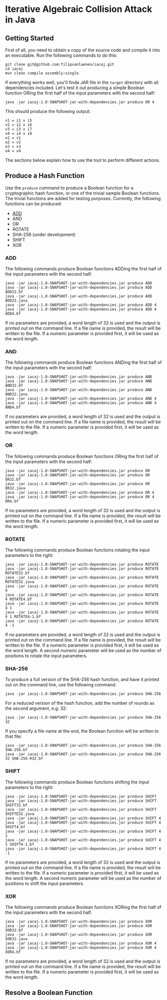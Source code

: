 # Iterative Algebraic Collision Attack in Java

## Getting Started

First of all, you need to obtain a copy of the source code and compile it into
an executable. Run the following commands to do this:

```
git clone git@github.com:filipvanlaenen/iacaj.git
cd iacaj
mvn clean compile assembly:single
```

If everything works well, you'll finda JAR file in the `target` directory with
all dependencies included. Let's test it out producing a simple Boolean function
ORing the first half of the input parameters with the second half:

```
java -jar iacaj-1.0-SNAPSHOT-jar-with-dependencies.jar produce OR 4
```

This should produce the following output:

```
v1 = i1 ∨ i5
v2 = i2 ∨ i6
v3 = i3 ∨ i7
v4 = i4 ∨ i8
o1 = v1
o2 = v2
o3 = v3
o4 = v4
```

The sections below explain how to use the tool to perform different actions.

## Produce a Hash Function

Use the `produce` command to produce a Boolean function for a cryptographic
hash function, or one of the trivial sample Boolean functions. The trivial
functions are added for testing purposes. Currently, the following functions can
be produced:

* [ADD](#ADD)
* AND
* OR
* ROTATE
* SHA-256 (under development)
* SHIFT
* XOR

### ADD

The following commands produce Boolean functions ADDing the first half of the
input parameters with the second half:

```
java -jar iacaj-1.0-SNAPSHOT-jar-with-dependencies.jar produce ADD
java -jar iacaj-1.0-SNAPSHOT-jar-with-dependencies.jar produce ADD ADD32.bf
java -jar iacaj-1.0-SNAPSHOT-jar-with-dependencies.jar produce ADD ADD32.java
java -jar iacaj-1.0-SNAPSHOT-jar-with-dependencies.jar produce ADD 4
java -jar iacaj-1.0-SNAPSHOT-jar-with-dependencies.jar produce ADD 4 ADD4.bf
```

If no parameters are provided, a word length of 32 is used and the output is
printed out on the command line. If a file name is provided, the result will be
written to the file. If a numeric parameter is provided first, it will be used
as the word length. 

### AND

The following commands produce Boolean functions ANDing the first half of the
input parameters with the second half:

```
java -jar iacaj-1.0-SNAPSHOT-jar-with-dependencies.jar produce AND
java -jar iacaj-1.0-SNAPSHOT-jar-with-dependencies.jar produce AND AND32.bf
java -jar iacaj-1.0-SNAPSHOT-jar-with-dependencies.jar produce AND AND32.java
java -jar iacaj-1.0-SNAPSHOT-jar-with-dependencies.jar produce AND 4
java -jar iacaj-1.0-SNAPSHOT-jar-with-dependencies.jar produce AND 4 AND4.bf
```

If no parameters are provided, a word length of 32 is used and the output is
printed out on the command line. If a file name is provided, the result will be
written to the file. If a numeric parameter is provided first, it will be used
as the word length. 

### OR

The following commands produce Boolean functions ORing the first half of the
input parameters with the second half:

```
java -jar iacaj-1.0-SNAPSHOT-jar-with-dependencies.jar produce OR
java -jar iacaj-1.0-SNAPSHOT-jar-with-dependencies.jar produce OR OR32.bf
java -jar iacaj-1.0-SNAPSHOT-jar-with-dependencies.jar produce OR OR32.java
java -jar iacaj-1.0-SNAPSHOT-jar-with-dependencies.jar produce OR 4
java -jar iacaj-1.0-SNAPSHOT-jar-with-dependencies.jar produce OR 4 OR4.bf
```

If no parameters are provided, a word length of 32 is used and the output is
printed out on the command line. If a file name is provided, the result will be
written to the file. If a numeric parameter is provided first, it will be used
as the word length. 

### ROTATE

The following commands produce Boolean functions rotating the input parameters
to the right:

```
java -jar iacaj-1.0-SNAPSHOT-jar-with-dependencies.jar produce ROTATE
java -jar iacaj-1.0-SNAPSHOT-jar-with-dependencies.jar produce ROTATE ROTATE32.bf
java -jar iacaj-1.0-SNAPSHOT-jar-with-dependencies.jar produce ROTATE ROTATE32.java
java -jar iacaj-1.0-SNAPSHOT-jar-with-dependencies.jar produce ROTATE 4
java -jar iacaj-1.0-SNAPSHOT-jar-with-dependencies.jar produce ROTATE 4 ROTATE4.bf
java -jar iacaj-1.0-SNAPSHOT-jar-with-dependencies.jar produce ROTATE 4 1
java -jar iacaj-1.0-SNAPSHOT-jar-with-dependencies.jar produce ROTATE 4 1 ROTATE4-1.bf
java -jar iacaj-1.0-SNAPSHOT-jar-with-dependencies.jar produce ROTATE 4 -1
```

If no parameters are provided, a word length of 32 is used and the output is
printed out on the command line. If a file name is provided, the result will be
written to the file. If a numeric parameter is provided first, it will be used
as the word length. A second numeric parameter will be used as the number of
positions to rotate the input parameters.

### SHA-256

To produce a full version of the SHA-256 hash function, and
have it printed out on the command line, use the following command:

```
java -jar iacaj-1.0-SNAPSHOT-jar-with-dependencies.jar produce SHA-256
```

For a reduced version of the hash function, add the number of rounds as the
second argument, e.g. 32:

```
java -jar iacaj-1.0-SNAPSHOT-jar-with-dependencies.jar produce SHA-256 32
```

If you specify a file name at the end, the Boolean function will be written to
that file:

```
java -jar iacaj-1.0-SNAPSHOT-jar-with-dependencies.jar produce SHA-256 SHA-256.bf
java -jar iacaj-1.0-SNAPSHOT-jar-with-dependencies.jar produce SHA-256 32 SHA-256-R32.bf
```

### SHIFT

The following commands produce Boolean functions shifting the input parameters
to the right:

```
java -jar iacaj-1.0-SNAPSHOT-jar-with-dependencies.jar produce SHIFT
java -jar iacaj-1.0-SNAPSHOT-jar-with-dependencies.jar produce SHIFT SHIFT32.bf
java -jar iacaj-1.0-SNAPSHOT-jar-with-dependencies.jar produce SHIFT SHIFTE32.java
java -jar iacaj-1.0-SNAPSHOT-jar-with-dependencies.jar produce SHIFT 4
java -jar iacaj-1.0-SNAPSHOT-jar-with-dependencies.jar produce SHIFT 4 SHIFT4.bf
java -jar iacaj-1.0-SNAPSHOT-jar-with-dependencies.jar produce SHIFT 4 1
java -jar iacaj-1.0-SNAPSHOT-jar-with-dependencies.jar produce SHIFT 4 1 SHIFT4-1.bf
java -jar iacaj-1.0-SNAPSHOT-jar-with-dependencies.jar produce SHIFT 4 -1
```

If no parameters are provided, a word length of 32 is used and the output is
printed out on the command line. If a file name is provided, the result will be
written to the file. If a numeric parameter is provided first, it will be used
as the word length. A second numeric parameter will be used as the number of
positions to shift the input parameters.

### XOR

The following commands produce Boolean functions XORing the first half of the
input parameters with the second half:

```
java -jar iacaj-1.0-SNAPSHOT-jar-with-dependencies.jar produce XOR
java -jar iacaj-1.0-SNAPSHOT-jar-with-dependencies.jar produce XOR XOR32.bf
java -jar iacaj-1.0-SNAPSHOT-jar-with-dependencies.jar produce XOR XOR32.java
java -jar iacaj-1.0-SNAPSHOT-jar-with-dependencies.jar produce XOR 4
java -jar iacaj-1.0-SNAPSHOT-jar-with-dependencies.jar produce XOR 4 XOR4.bf
```

If no parameters are provided, a word length of 32 is used and the output is
printed out on the command line. If a file name is provided, the result will be
written to the file. If a numeric parameter is provided first, it will be used
as the word length. 


## Resolve a Boolean Function
